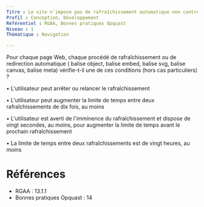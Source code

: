 ```yaml
---
Titre : Le site n'impose pas de rafraîchissement automatique non contrôlable par l'utilisateur.
Profil : Conception, Développement
Référentiel : RGAA, Bonnes pratiques Opquast
Niveau : 1
Thématique : Navigation

---
```

Pour chaque page Web, chaque procédé de rafraîchissement ou de redirection automatique ( balise object, balise embed, balise svg, balise canvas, balise meta) vérifie-t-il une de ces conditions (hors cas particuliers) ?

• L'utilisateur peut arrêter ou relancer le rafraîchissement

• L'utilisateur peut augmenter la limite de temps entre deux rafraîchissements de dix fois, au moins

• L'utilisateur est averti de l'imminence du rafraîchissement et dispose de vingt secondes, au moins, pour augmenter la limite de temps avant le prochain rafraîchissement

• La limite de temps entre deux rafraîchissements est de vingt heures, au moins

# Références

*   RGAA : 13.1.1
*   Bonnes pratiques Opquast : 14